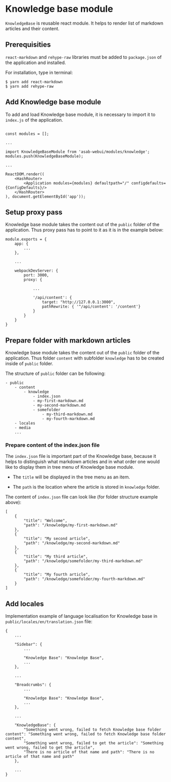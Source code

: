 # Knowledge base module

`KnowledgeBase` is reusable react module. It helps to render list of markdown articles and their content.

## Prerequisities

`react-markdown` and `rehype-raw` libraries must be added to `package.json` of the application and installed.

For installation, type in terminal:

```
$ yarn add react-markdown
$ yarn add rehype-raw
```

## Add Knowledge base module

To add and load Knowledge base module, it is necessary to import it to `index.js` of the application.

```

const modules = [];

...

import KnowledgeBaseModule from 'asab-webui/modules/knowledge';
modules.push(KnowledgeBaseModule);

...

ReactDOM.render((
	<HashRouter>
		<Application modules={modules} defaultpath="/" configdefaults={ConfigDefaults}/>
	</HashRouter>
), document.getElementById('app'));
```

## Setup proxy pass

Knowledge base module takes the content out of the `public` folder of the application. Thus proxy pass has to point to it as it is in the example below:

```
module.exports = {
	app: {
		...
	},

	...

	webpackDevServer: {
		port: 3000,
		proxy: {

			...

			'/api/content': {
				target: "http://127.0.0.1:3000",
				pathRewrite: { '^/api/content': '/content'}
			}
		}
	}
}
```

## Prepare folder with markdown articles

Knowledge base module takes the content out of the `public` folder of the application. Thus folder `content` with subfolder `knowledge` has to be created inside of `public` folder.

The structure of `public` folder can be following:

```
- public
	- content
		- knowledge
			- index.json
			- my-first-markdown.md
			- my-second-markdown.md
			- somefolder
				- my-third-markdown.md
				- my-fourth-markdown.md
	- locales
	- media
	...
```

### Prepare content of the index.json file

The `index.json` file is important part of the Knowledge base, because it helps to distinguish what markdown articles and in what order one would like to display them in tree menu of Knowledge base module.

- The `title` will be displayed in the tree menu as an item.

- The `path` is the location where the article is stored in `knowledge` folder.

The content of `index.json` file can look like (for folder structure example above):

```
[
	{
		"title": "Welcome",
		"path": "/knowledge/my-first-markdown.md"
	},
	{
		"title": "My second article",
		"path": "/knowledge/my-second-markdown.md"
	},
	{
		"title": "My third article",
		"path": "/knowledge/somefolder/my-third-markdown.md"
	},
	{
		"title": "My fourth article",
		"path": "/knowledge/somefolder/my-fourth-markdown.md"
	}
]
```

## Add locales

Implementation example of language localisation for Knowledge base in `public/locales/en/translation.json` file:

```
{
	...

	"Sidebar": {
		...

		"Knowledge Base": "Knowledge Base",
		...
	},

	...

	"Breadcrumbs": {
		...

		"Knowledge Base": "Knowledge Base",
		...
	},

	...

	"KnowledgeBase": {
		"Something went wrong, failed to fetch Knowledge base folder content": "Something went wrong, failed to fetch Knowledge base folder content",
		"Something went wrong, failed to get the article": "Something went wrong, failed to get the article",
		"There is no article of that name and path": "There is no article of that name and path"
	},

	...
}
```
